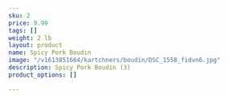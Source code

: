 ```yaml
---
sku: 2
price: 9.99
tags: []
weight: 2 lb
layout: product
name: Spicy Pork Boudin
image: "/v1613851664/kartchners/boudin/DSC_1558_fidvn6.jpg"
description: Spicy Pork Boudin (3)
product_options: []

---
```

